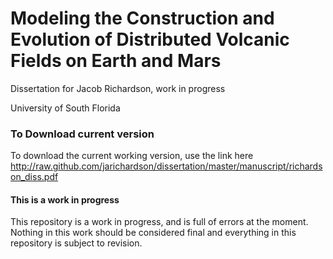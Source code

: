 Modeling the Construction and Evolution of Distributed Volcanic Fields on Earth and Mars
======

Dissertation for Jacob Richardson, work in progress

University of South Florida

### To Download current version

To download the current working version, use the link here
http://raw.github.com/jarichardson/dissertation/master/manuscript/richardson_diss.pdf

#### This is a work in progress
This repository is a work in progress, and is full of errors at the moment. Nothing in this work should be considered final and everything in this repository is subject to revision.
